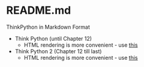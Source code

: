 # README.md

ThinkPython in Markdown Format

- Think Python (until Chapter 12)
  - HTML rendering is more convenient -
    use [this](https://htmlpreview.github.io/?https://github.com/kgisl/pythonFDP/blob/master/docs/ThinkPython.md.html)
- Think Python 2 (Chapter 12 till last)
  - HTML rendering is more convenient -
    use [this](https://htmlpreview.github.io/?https://github.com/kgisl/pythonFDP/blob/master/docs/ThinkPython2.md.html)
